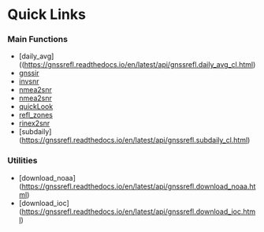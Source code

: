 # Quick Links

### Main Functions

* [daily_avg]((https://gnssrefl.readthedocs.io/en/latest/api/gnssrefl.daily_avg_cl.html)
* [gnssir](https://gnssrefl.readthedocs.io/en/latest/api/gnssrefl.gnssir_cl.html)
* [invsnr](https://gnssrefl.readthedocs.io/en/latest/api/gnssrefl.installexe_cl.html)
* [nmea2snr](https://gnssrefl.readthedocs.io/en/latest/api/gnssrefl.invsnr_cl.html)
* [nmea2snr](https://gnssrefl.readthedocs.io/en/latest/api/gnssrefl.nmea2snr_cl.html)
* [quickLook](https://gnssrefl.readthedocs.io/en/latest/api/gnssrefl.quickLook_cl.html)
* [refl_zones](https://gnssrefl.readthedocs.io/en/latest/api/gnssrefl.refl_zones_cl.html)
* [rinex2snr](https://gnssrefl.readthedocs.io/en/latest/api/gnssrefl.rinex2snr_cl.html)
* [subdaily] (https://gnssrefl.readthedocs.io/en/latest/api/gnssrefl.subdaily_cl.html)

### Utilities

* [download_noaa] (https://gnssrefl.readthedocs.io/en/latest/api/gnssrefl.download_noaa.html)
* [download_ioc] (https://gnssrefl.readthedocs.io/en/latest/api/gnssrefl.download_ioc.html)
